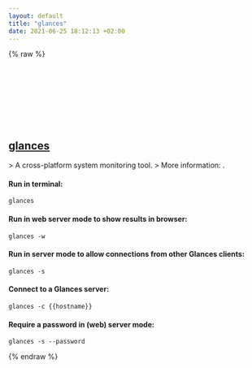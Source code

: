 ```yaml
---
layout: default
title: "glances"
date: 2021-06-25 18:12:13 +02:00
---
```

{% raw %}
<h2 id="glances">
  <a href="/en/common/glances.html">glances</a> <a href="#glances"><svg class="icon">
    <use href="/assets/images/unicode_sprite.svg#link" />
  </svg></a>
</h2>
> A cross-platform system monitoring tool.
> More information: <https://nicolargo.github.io/glances/>.

#### Run in terminal:
```shell
glances
```
#### Run in web server mode to show results in browser:
```shell
glances -w
```
#### Run in server mode to allow connections from other Glances clients:
```shell
glances -s
```
#### Connect to a Glances server:
```shell
glances -c {{hostname}}
```
#### Require a password in (web) server mode:
```shell
glances -s --password
```
{% endraw %}